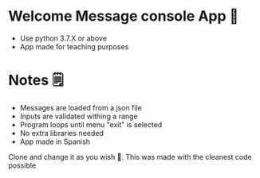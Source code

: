 # Welcome Message console App 🌌

* Use python 3.7.X or above
* App made for teaching purposes

# Notes 🗒

* Messages are loaded from a json file
* Inputs are validated withing a range
* Program loops until menu "exit" is selected
* No extra libraries needed
* App made in Spanish

Clone and change it as you wish 🎨. This was made with the cleanest code possible
